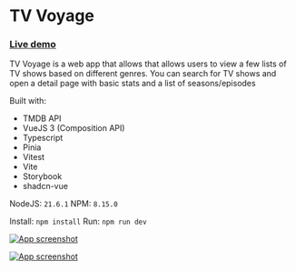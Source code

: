 # TV Voyage

### [Live demo](https://tv-voyage.vercel.app/)

TV Voyage is a web app that allows that allows users to view a few lists of TV shows based on different genres.
You can search for TV shows and open a detail page with basic stats and a list of seasons/episodes

Built with:

- TMDB API
- VueJS 3 (Composition API)
- Typescript
- Pinia
- Vitest
- Vite
- Storybook
- shadcn-vue

NodeJS: `21.6.1`
NPM: `8.15.0`

Install:
`npm install`
Run:
`npm run dev`

[![App screenshot](https://i.ibb.co/KsHRC4p/Screenshot-2024-07-01-at-17-26-24-TV-Voyage.png)]([https://www.digitalocean.com/products/app-platform](https://tv-voyage.vercel.app/))


[![App screenshot](https://i.ibb.co/mqrh3Cg/Screenshot-2024-07-01-at-17-36-21-TV-Voyage.png)]([https://www.digitalocean.com/products/app-platform](https://tv-voyage.vercel.app/))

